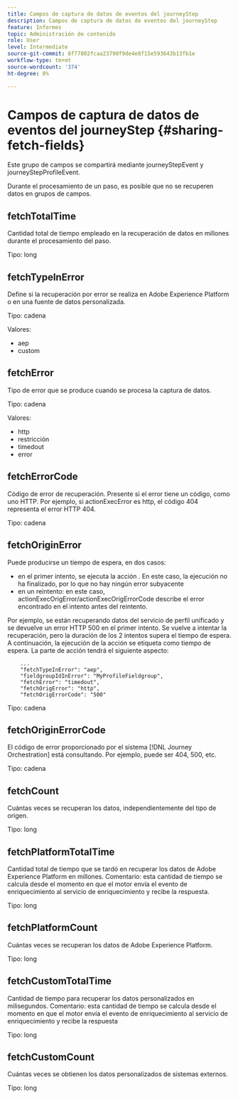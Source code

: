 ```yaml
---
title: Campos de captura de datos de eventos del journeyStep
description: Campos de captura de datos de eventos del journeyStep
feature: Informes
topic: Administración de contenido
role: User
level: Intermediate
source-git-commit: 8f77802fcaa23790f9de4e8f15e593643b13fb1e
workflow-type: tm+mt
source-wordcount: '374'
ht-degree: 8%

---
```


# Campos de captura de datos de eventos del journeyStep {#sharing-fetch-fields}

Este grupo de campos se compartirá mediante journeyStepEvent y journeyStepProfileEvent.

Durante el procesamiento de un paso, es posible que no se recuperen datos en grupos de campos.

## fetchTotalTime

Cantidad total de tiempo empleado en la recuperación de datos en millones durante el procesamiento del paso.

Tipo: long

## fetchTypeInError

Define si la recuperación por error se realiza en Adobe Experience Platform o en una fuente de datos personalizada.

Tipo: cadena

Valores:
* aep
* custom

## fetchError

Tipo de error que se produce cuando se procesa la captura de datos.

Tipo: cadena

Valores:
* http
* restricción
* timedout
* error

## fetchErrorCode

Código de error de recuperación. Presente si el error tiene un código, como uno HTTP. Por ejemplo, si actionExecError es http, el código 404 representa el error HTTP 404.

Tipo: cadena

## fetchOriginError

Puede producirse un tiempo de espera, en dos casos:

* en el primer intento, se ejecuta la acción . En este caso, la ejecución no ha finalizado, por lo que no hay ningún error subyacente
* en un reintento: en este caso, actionExecOrigError/actionExecOrigErrorCode describe el error encontrado en el intento antes del reintento.

Por ejemplo, se están recuperando datos del servicio de perfil unificado y se devuelve un error HTTP 500 en el primer intento. Se vuelve a intentar la recuperación, pero la duración de los 2 intentos supera el tiempo de espera. A continuación, la ejecución de la acción se etiqueta como tiempo de espera. La parte de acción tendrá el siguiente aspecto:

```
    ...
    "fetchTypeInError": "aep",
    "fieldgroupIdInError": "MyProfileFieldgroup",
    "fetchError": "timedout",
    "fetchOrigError": "http",
    "fetchOrigErrorCode": "500"
```

Tipo: cadena

## fetchOriginErrorCode

El código de error proporcionado por el sistema [!DNL Journey Orchestration] está consultando. Por ejemplo, puede ser 404, 500, etc.

Tipo: cadena

## fetchCount

Cuántas veces se recuperan los datos, independientemente del tipo de origen.

Tipo: long

## fetchPlatformTotalTime

Cantidad total de tiempo que se tardó en recuperar los datos de Adobe Experience Platform en millones. Comentario: esta cantidad de tiempo se calcula desde el momento en que el motor envía el evento de enriquecimiento al servicio de enriquecimiento y recibe la respuesta.

Tipo: long

## fetchPlatformCount

Cuántas veces se recuperan los datos de Adobe Experience Platform.

Tipo: long

## fetchCustomTotalTime

Cantidad de tiempo para recuperar los datos personalizados en milisegundos. Comentario: esta cantidad de tiempo se calcula desde el momento en que el motor envía el evento de enriquecimiento al servicio de enriquecimiento y recibe la respuesta

Tipo: long

## fetchCustomCount

Cuántas veces se obtienen los datos personalizados de sistemas externos.

Tipo: long
